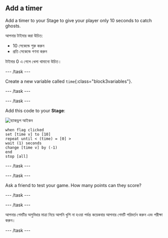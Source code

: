 ## Add a timer

Add a timer to your Stage to give your player only 10 seconds to catch ghosts.

আপনার টাইমার করা উচিত:

+ 10 সেকেন্ডে শুরু করুন
+ প্রতি সেকেন্ডে গণনা করুন

টাইমার 0 এ গেলে খেলা থামানো উচিত।

\--- /task \---

Create a new variable called `time`{:class="block3variables"}.

\--- /task \---

\--- /task \---

Add this code to your **Stage**:

![ব্যাকড্রপ আইকন](images/ghost-backdrop.png)

```blocks3
when flag clicked
set [time v] to [10]
repeat until < (time) = [0] >
wait (1) seconds
change [time v] by (-1)
end
stop [all]
```

\--- /task \---

\--- /task \---

Ask a friend to test your game. How many points can they score?

\--- /task \---

\--- /task \---

আপনার গেমটির অসুবিধার মাত্রা নিয়ে আপনি খুশি না হওয়া পর্যন্ত কয়েকবার আপনার গেমটি পরিবর্তন করুন এবং পরীক্ষা করুন।

\--- /task \---